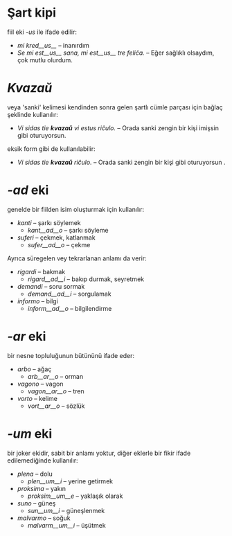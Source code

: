 # Şart kipi

fiil eki *-us* ile ifade edilir:

- *mi kred__us__* – inanırdım
- *Se mi est__us__ sana, mi est__us__ tre feliĉa.* – Eğer sağlıklı olsaydım, çok mutlu olurdum.

# *Kvazaŭ*

veya 'sanki' kelimesi kendinden sonra gelen şartlı cümle parçası için bağlaç şeklinde kullanılır:

- *Vi sidas tie __kvazaŭ__ vi estus riĉulo.* – Orada sanki zengin bir kişi imişsin gibi oturuyorsun.

eksik form gibi de kullanılabilir:

- *Vi sidas tie __kvazaŭ__ riĉulo.* – Orada sanki zengin bir kişi gibi oturuyorsun .
 
# *-ad* eki

genelde bir fiilden isim oluşturmak için kullanılır:

- *kanti* – şarkı söylemek
  - *kant__ad__o* – şarkı söyleme
- *suferi* – çekmek, katlanmak
	- *sufer__ad__o* – çekme

Ayrıca süregelen vey tekrarlanan anlamı da verir:

- *rigardi* – bakmak
  - *rigard__ad__i* – bakıp durmak, seyretmek
- *demandi* – soru sormak
	- *demand__ad__i* – sorgulamak
- *informo* – bilgi
	- *inform__ad__o* – bilgilendirme


# *-ar* eki

bir nesne topluluğunun bütününü ifade eder:

- *arbo* – ağaç
	- *arb__ar__o* – orman
- *vagono* – vagon
	- *vagon__ar__o* – tren
- *vorto* – kelime
	- *vort__ar__o* – sözlük
 

# *-um* eki

bir joker ekidir, sabit bir anlamı yoktur, diğer eklerle bir fikir ifade edilemediğinde kullanılır:

- *plena* – dolu
  -  *plen__um__i* – yerine getirmek
- *proksima* – yakın
  -  *proksim__um__e* – yaklaşık olarak
- *suno* – güneş 
	- *sun__um__i* – güneşlenmek
- *malvarmo* – soğuk
	- *malvarm__um__i* – üşütmek
 
